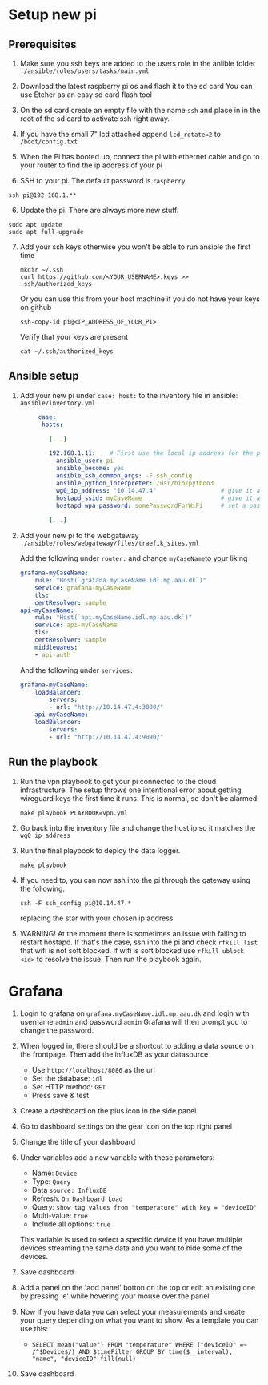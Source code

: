 
# Setup new pi
## Prerequisites
1. Make sure you ssh keys are added to the users role in the anlible folder `./ansible/roles/users/tasks/main.yml`

1. Download the latest raspberry pi os and flash it to the sd card
You can use Etcher as an easy sd card flash tool

2. On the sd card create an empty file with the name `ssh` and place in in the root of the sd card to activate ssh right away. 

3. If you have the small 7" lcd attached append `lcd_rotate=2` to `/boot/config.txt`

4. When the Pi has booted up, connect the pi with ethernet cable and go to your router to find the ip address of your pi

5. SSH to your pi. The default password is `raspberry`
```
ssh pi@192.168.1.**
```

6. Update the pi. There are always more new stuff.  
``` shell
sudo apt update 
sudo apt full-upgrade
```

7. Add your ssh keys otherwise you won't be able to run ansible the first time      
   ``` shell
   mkdir ~/.ssh
   curl https://github.com/<YOUR_USERNAME>.keys >> .ssh/authorized_keys
   ```
   
   Or you can use this from your host machine if you do not have your keys on github
   ```shell
   ssh-copy-id pi@<IP_ADDRESS_OF_YOUR_PI>
   ```
   
   Verify that your keys are present
   ```shell
   cat ~/.ssh/authorized_keys
   ```

## Ansible setup
1. Add your new pi under `case: host:` to the inventory file in ansible: `ansible/inventory.yml`
   ```yml
        case:
         hosts:

           [...]

           192.168.1.11:    # First use the local ip address for the pi. Change this to match wg0_ip_address after first run.
             ansible_user: pi
             ansible_become: yes
             ansible_ssh_common_args: -F ssh_config
             ansible_python_interpreter: /usr/bin/python3
             wg0_ip_address: "10.14.47.4"                  # give it a unique ip    on the vpn server
             hostapd_ssid: myCaseName                      # give it a name for the wifi hotspot
             hostapd_wpa_password: somePasswordForWiFi     # set a password for the wifi hotspot
           
           [...]
   ```

2. Add your new pi to the webgateway `./ansible/roles/webgateway/files/traefik_sites.yml`

    Add the following under `router:` and change `myCaseName`to your liking
    ```yml
    grafana-myCaseName:
        rule: "Host(`grafana.myCaseName.idl.mp.aau.dk`)"
        service: grafana-myCaseName
        tls:
        certResolver: sample
    api-myCaseName:
        rule: "Host(`api.myCaseName.idl.mp.aau.dk`)"
        service: api-myCaseName
        tls:
        certResolver: sample
        middlewares:
        - api-auth
    ```

    And the following under `services:`
    ```yml
    grafana-myCaseName:
        loadBalancer:
            servers:
            - url: "http://10.14.47.4:3000/"
        api-myCaseName:
        loadBalancer:
            servers:
            - url: "http://10.14.47.4:9090/"
    ```

## Run the playbook

1. Run the vpn playbook to get your pi connected to the cloud infrastructure. The setup throws one intentional error about getting wireguard keys the first time it runs. This is normal, so don't be alarmed.
   ```shell
   make playbook PLAYBOOK=vpn.yml
   ```
2. Go back into the inventory file and change the host ip so it matches the `wg0_ip_address`

3. Run the final playbook to deploy the data logger.
   ```shell
   make playbook
   ```

4. If you need to, you can now ssh into the pi through the gateway using the following.
    ```shell
    ssh -F ssh_config pi@10.14.47.*
    ```
    replacing the star with your chosen ip address

5. WARNING! At the moment there is sometimes an issue with failing to restart hostapd. If that's the case, ssh into the pi and check `rfkill list` that wifi is not soft blocked. If wifi is soft blocked use `rfkill ublock <id>` to resolve the issue. Then run the playbook again.

# Grafana
1. Login to grafana on `grafana.myCaseName.idl.mp.aau.dk` and login with username `admin` and password `admin` 
    Grafana will then prompt you to change the password.

2. When logged in, there should be a shortcut to adding a data source on the frontpage. Then add the influxDB as your datasource
    * Use `http://localhost/8086` as the url 
    * Set the database: `idl`
    * Set HTTP method: `GET`
    * Press save & test
3. Create a dashboard on the plus icon in the side panel.

4. Go to dashboard settings on the gear icon on the top right panel

5. Change the title of your dashboard

6. Under variables add a new variable with these parameters:
    * Name: `Device`
    * Type: `Query`
    * Data `source: InfluxDB`
    * Refresh: `On Dashboard Load`
    * Query: `show tag values from "temperature" with key = "deviceID"`
    * Multi-value: `true`
    * Include all options: `true`  
  
    This variable is used to select a specific device if you have multiple devices streaming the same data and you want to hide some of the devices.  
 
 1. Save dashboard
 
 2. Add a panel on the 'add panel' botton on the top or edit an existing one by pressing 'e' while hovering your mouse over the panel
 
 3. Now if you have data you can select your measurements and create your query depending on what you want to show. As a template you can use this:
     *  `SELECT mean("value") FROM "temperature" WHERE ("deviceID" =~ /^$Device$/) AND $timeFilter GROUP BY time($__interval), "name", "deviceID" fill(null)` 

 4. Save dashboard



